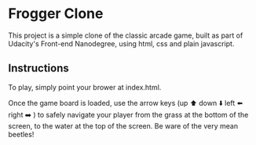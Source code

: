# Frogger Clone

This project is a simple clone of the classic arcade game, built as part of Udacity's Front-end Nanodegree, using html, css and plain javascript.

## Instructions

To play, simply point your brower at index.html. 

Once the game board is loaded, use the arrow keys (up :arrow_up: down
:arrow_down: left :arrow_left: right :arrow_right: ) to safely navigate your player from the grass at the bottom of the screen, to the water at the top of the screen. Be ware of the very mean beetles!
